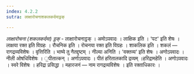 ```yaml
---
index: 4.2.2
sutra: लाक्षारोचनाशकलकर्दमाट्ठक्

---
```

_लाक्षारोचना (शकलकर्दमा) ट्ठक्_ - लाक्षारोचनाट्ठक् । अमोऽपवादः । लाक्षिक इति । 'पट' इति शेषः । लाक्षया रक्त इति विग्रहः । रौचनिक इति । रोचनया रक्त इति विग्रहः । शाकलिक इति । शकलं — रागद्रव्यविशेषः । वृत्तिरिति । भाष्ये तु नैतद्दृष्टम् । नील्या अनिति । 'वक्तव्य' इति शेषः । अणोऽपवादः । नीली ओषधिविशेषः । ॒पीतात्कन् । अणोऽपवादः । पीतं हरितालकादि द्रव्यम् ।हरिद्रामहेति । अणोऽपवादः । स्वरे विशेषः । हरिद्रा प्रसिद्धा । महारजनं — नाम रागद्रव्यविशेषः । इति रक्ताधिकारः । 